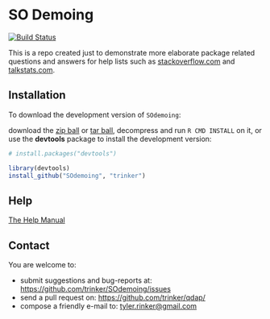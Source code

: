 SO Demoing
===

[![Build Status](https://travis-ci.org/trinker/SOdemoing.png?branch=master)](https://travis-ci.org/trinker/SOdemoing)


This is a repo created just to demonstrate more elaborate package related questions and answers for help lists such as [stackoverflow.com](http://stackoverflow.com/) and [talkstats.com](http://www.talkstats.com/).

## Installation

To download the development version of `SOdemoing`:

download the [zip ball]() or [tar ball](), decompress and run `R CMD INSTALL` on it, or use the **devtools** package to install the development version:

```r
# install.packages("devtools")

library(devtools)
install_github("SOdemoing", "trinker")
```


## Help
  
[The Help Manual](https://dl.dropboxusercontent.com/u/61803503/SOdemoing.pdf)

## Contact

You are welcome to:
* submit suggestions and bug-reports at: <https://github.com/trinker/SOdemoing/issues>
* send a pull request on: <https://github.com/trinker/qdap/>
* compose a friendly e-mail to: <tyler.rinker@gmail.com>

